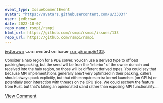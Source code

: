 ```yaml
---
event_type: IssueCommentEvent
avatar: "https://avatars.githubusercontent.com/u/3303?"
user: jedbrown
date: 2022-10-07
repo_name: rsmpi/rsmpi
html_url: https://github.com/rsmpi/rsmpi/issues/133
repo_url: https://github.com/rsmpi/rsmpi
---
```


<a href='https://github.com/jedbrown' target='_blank'>jedbrown</a> commented on issue <a href='https://github.com/rsmpi/rsmpi/issues/133' target='_blank'>rsmpi/rsmpi#133</a>.

<small>Consider a halo region for a PDE solver. You can use a derived type to offload packing/unpacking, but the send will be from the "interior" of the owner domain and received into the halo region, so those will be different derived types. You could say that because MPI implementations generally aren't very optimized in their packing, callers should always pack explicitly, but that either requires extra kernel launches (on GPUs) or potentially poor interaction with threads on the CPU side. We could eschew the feature from Rust, but that's taking an opinionated stand rather than exposing MPI functionality....</small>

<a href='https://github.com/rsmpi/rsmpi/issues/133' target='_blank'>View Comment</a>